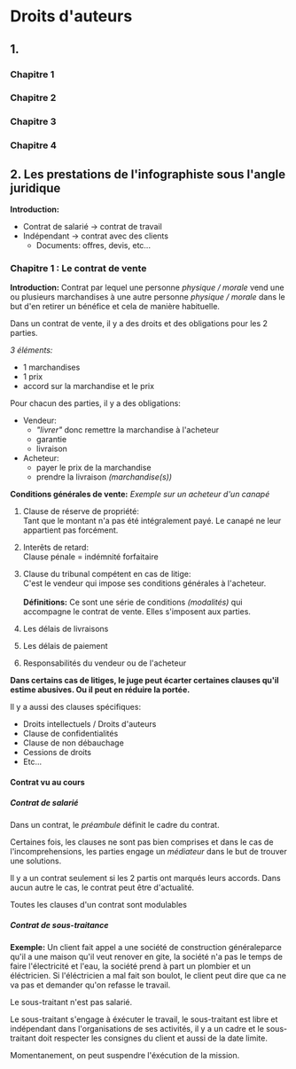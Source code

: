 # Droits d'auteurs

## 1. 

### Chapitre 1

### Chapitre 2

### Chapitre 3

### Chapitre 4

## 2. Les prestations de l'infographiste sous l'angle juridique

**Introduction:** 
- Contrat de salarié -> contrat de travail
- Indépendant -> contrat avec des clients
    - Documents: offres, devis, etc...

### Chapitre 1 : Le contrat de vente

**Introduction:** 
Contrat par lequel une personne *physique / morale* vend une ou plusieurs marchandises à une autre personne *physique / morale* dans le but d'en retirer un bénéfice et cela de manière habituelle.

Dans un contrat de vente, il y a des droits et des obligations pour les 2 parties.

*3 éléments:* 
- 1 marchandises
- 1 prix
- accord sur la marchandise et le prix

Pour chacun des parties, il y a des obligations:
- Vendeur:
    - *"livrer"* donc remettre la marchandise à l'acheteur
    - garantie
    - livraison
- Acheteur:
    - payer le prix de la marchandise
    - prendre la livraison *(marchandise(s))*

**Conditions générales de vente:** *Exemple sur un acheteur d'un canapé*
1. Clause de réserve de propriété: <br>
Tant que le montant n'a pas été intégralement payé. Le canapé ne leur appartient pas forcément.

2. Interêts de retard: <br>
Clause pénale = indémnité forfaitaire
 
3. Clause du tribunal compétent en cas de litige: <br>
C'est le vendeur qui impose ses conditions générales à l'acheteur.<br><br>
**Définitions:** Ce sont une série de conditions *(modalités)* qui accompagne le contrat de vente. Elles s'imposent aux parties.

4. Les délais de livraisons

5. Les délais de paiement

6. Responsabilités du vendeur ou de l'acheteur

**Dans certains cas de litiges, le juge peut écarter certaines clauses qu'il estime abusives. Ou il peut en réduire la portée.**

Il y a aussi des clauses spécifiques:
- Droits intellectuels / Droits d'auteurs
- Clause de confidentialités
- Clause de non débauchage
- Cessions de droits
- Etc...

#### Contrat vu au cours

##### Contrat de salarié

Dans un contrat, le *préambule* définit le cadre du contrat.

Certaines fois, les clauses ne sont pas bien comprises et dans le cas de l'incomprehensions, les parties engage un *médiateur* dans le but de trouver une solutions.

Il y a un contrat seulement si les 2 partis ont marqués leurs accords. Dans aucun autre le cas, le contrat peut être d'actualité.

Toutes les clauses d'un contrat sont modulables

##### Contrat de sous-traitance

**Exemple:**
Un client fait appel a une société de construction généraleparce qu'il a une maison qu'il veut renover en gite, la société n'a pas le temps de faire l'électricité et l'eau, la société prend à part un plombier et un éléctricien. Si l'éléctricien a mal fait son boulot, le client peut dire que ca ne va pas et demander qu'on refasse le travail.

Le sous-traitant n'est pas salarié.

Le sous-traitant s'engage à éxécuter le travail, le sous-traitant est libre et indépendant dans l'organisations de ses activités, il y a un cadre et le sous-traitant doit respecter les consignes du client et aussi de la date limite.

Momentanement, on peut suspendre l'éxécution de la mission.




